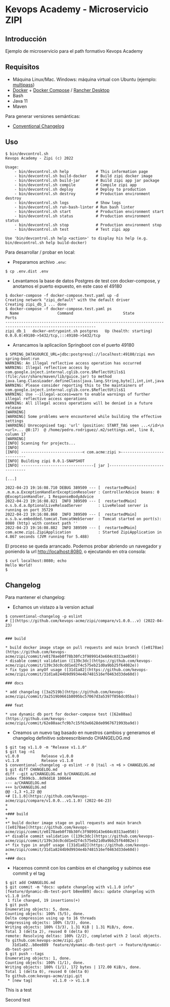 # Kevops Academy - Microservicio ZIPI

## Introducción

Ejemplo de microservicio para el path formativo Kevops Academy

## Requisitos

- Máquina Linux/Mac. Windows: máquina virtual con Ubuntu (ejemplo: [multipass](https://multipass.run/docs/installing-on-windows))
- [Docker](https://docs.docker.com/engine/install/ubuntu/) + [Docker Compose](https://docs.docker.com/compose/install/) / [Rancher Desktop](https://docs.rancherdesktop.io/getting-started/installation/)
- Bash
- Java 11
- Maven

Para generar versiones semánticas:

- [Conventional Changelog](https://www.npmjs.com/package/conventional-changelog)

## Uso

```shell
$ bin/devcontrol.sh
Kevops Academy - Zipi (c) 2022

Usage:
    - bin/devcontrol.sh help            # This information page
    - bin/devcontrol.sh build-docker    # Build zipi docker image
    - bin/devcontrol.sh build-jar       # Build zipi app jar package
    - bin/devcontrol.sh compile         # Compile zipi app
    - bin/devcontrol.sh deploy          # Deploy to production
    - bin/devcontrol.sh destroy         # Production environment destroy
    - bin/devcontrol.sh logs            # Show logs
    - bin/devcontrol.sh run-bash-linter # Run bash linter
    - bin/devcontrol.sh start           # Production environment start
    - bin/devcontrol.sh status          # Production environment status
    - bin/devcontrol.sh stop            # Production environment stop
    - bin/devcontrol.sh test            # Test zipi app

Use 'bin/devcontrol.sh help <action>' to display his help (e.g. bin/devcontrol.sh help build-docker)
```

Para desarrollar / probar en local:

- Preparamos archivo `.env`:

```shell
$ cp .env.dist .env
```

- Levantamos la base de datos Postgres de test con docker-compose, y anotamos el puerto expuesto, en este caso el 49180

```shell
$ docker-compose -f docker-compose.test.yaml up -d
Creating network "zipi_default" with the default driver
Creating zipi_db_1 ... done
$ docker-compose -f docker-compose.test.yaml ps
  Name                 Command                      State                             Ports                   
--------------------------------------------------------------------------------------------------------------
zipi_db_1   docker-entrypoint.sh postgres   Up (health: starting)   0.0.0.0:49180->5432/tcp,:::49180->5432/tcp
```

- Arrancamos la aplicaciíon Springboot con el puerto 49180

```shell
$ SPRING_DATASOURCE_URL=jdbc:postgresql://localhost:49180/zipi mvn spring-boot:run
WARNING: An illegal reflective access operation has occurred
WARNING: Illegal reflective access by com.google.inject.internal.cglib.core.$ReflectUtils$1 (file:/usr/share/maven/lib/guice.jar) to method java.lang.ClassLoader.defineClass(java.lang.String,byte[],int,int,java.security.ProtectionDomain)
WARNING: Please consider reporting this to the maintainers of com.google.inject.internal.cglib.core.$ReflectUtils$1
WARNING: Use --illegal-access=warn to enable warnings of further illegal reflective access operations
WARNING: All illegal access operations will be denied in a future release
[WARNING] 
[WARNING] Some problems were encountered while building the effective settings
[WARNING] Unrecognised tag: 'url' (position: START_TAG seen ...</id>\n           <url>... @8:17)  @ /home/pedro.rodriguez/.m2/settings.xml, line 8, column 17
[WARNING] 
[INFO] Scanning for projects...
[INFO] 
[INFO] ---------------------------< com.acme:zipi >----------------------------
[INFO] Building zipi 0.0.1-SNAPSHOT
[INFO] --------------------------------[ jar ]---------------------------------

[...]

2022-04-23 19:16:08.710 DEBUG 389509 --- [  restartedMain] .m.m.a.ExceptionHandlerExceptionResolver : ControllerAdvice beans: 0 @ExceptionHandler, 1 ResponseBodyAdvice
2022-04-23 19:16:08.821  INFO 389509 --- [  restartedMain] o.s.b.d.a.OptionalLiveReloadServer       : LiveReload server is running on port 35729
2022-04-23 19:16:08.860  INFO 389509 --- [  restartedMain] o.s.b.w.embedded.tomcat.TomcatWebServer  : Tomcat started on port(s): 8080 (http) with context path ''
2022-04-23 19:16:08.882  INFO 389509 --- [  restartedMain] com.acme.zipi.ZipiApplication            : Started ZipiApplication in 4.867 seconds (JVM running for 5.488)
```

El proceso se queda arrancado. Podemos probar abriendo un navegador y poniendo la url <http://localhost:8080>, o ejecutando en otra consola:

```shell
$ curl localhost:8080; echo
Hello World!
$
```

## Changelog

Para mantener el changelog:

- Echamos un vistazo a la version actual

```shell
$ conventional-changelog -p eslint
# [](https://github.com/kevops-acme/zipi/compare/v1.0.0...v) (2022-04-23)


### build

* build docker image stage on pull requests and main branch ([e0178ae](https://github.com/kevops-acme/zipi/commit/e0178aeb0f78b30fc3f9899143e604c0313ae050))
* disable commit validation ([139c3dc](https://github.com/kevops-acme/zipi/commit/139c3dc0cdd1ed2f4c575eb21d0a9bb25f64082e))
* fix typo in anyOf usage ([31d1a82](https://github.com/kevops-acme/zipi/commit/31d1a8244b9d9934e4b7481516ef0463d33de60d))

### docs

* add changelog ([3a2519b](https://github.com/kevops-acme/zipi/commit/3a2519b9661b8095bc57067d3a5397f856dc05ba))

### feat

* use dynamic db port for docker-compose test ([62e80aa](https://github.com/kevops-acme/zipi/commit/62e80aacfc9b7c15f63e6628de0967671993ba9d))

```

- Creamos un nuevo tag basado en nuestros cambios y generamos el changelog definitivo sobreescribiendo CHANGELOG.md

```console
$ git tag v1.1.0 -m "Release v1.1.0"
$ git tag -n1
v1.0.0          Release v1.0.0
v1.1.0          Release v1.1.0
$ conventional-changelog -p eslint -r 0 |tail -n +6 > CHANGELOG.md
$ git diff CHANGELOG.md
diff --git a/CHANGELOG.md b/CHANGELOG.md
index f3699cb..8d9dd18 100644
--- a/CHANGELOG.md
+++ b/CHANGELOG.md
@@ -1,3 +1,22 @@
+# [1.1.0](https://github.com/kevops-acme/zipi/compare/v1.0.0...v1.1.0) (2022-04-23)
+
+
+### build
+
+* build docker image stage on pull requests and main branch ([e0178ae](https://github.com/kevops-acme/zipi/commit/e0178aeb0f78b30fc3f9899143e604c0313ae050))
+* disable commit validation ([139c3dc](https://github.com/kevops-acme/zipi/commit/139c3dc0cdd1ed2f4c575eb21d0a9bb25f64082e))
+* fix typo in anyOf usage ([31d1a82](https://github.com/kevops-acme/zipi/commit/31d1a8244b9d9934e4b7481516ef0463d33de60d))
+
+### docs
```

- Hacemos commit con los cambios en el changelog y subimos ese commit y el tag

```shell
$ git add CHANGELOG.md 
$ git commit -m "docs: update changelog with v1.1.0 info"
[feature/dynamic-db-test-port b8ee889] docs: update changelog with v1.1.0 info
 1 file changed, 19 insertions(+)
$ git push
Enumerating objects: 5, done.
Counting objects: 100% (5/5), done.
Delta compression using up to 16 threads
Compressing objects: 100% (3/3), done.
Writing objects: 100% (3/3), 1.31 KiB | 1.31 MiB/s, done.
Total 3 (delta 2), reused 0 (delta 0)
remote: Resolving deltas: 100% (2/2), completed with 2 local objects.
To github.com:kevops-acme/zipi.git
   31d1a82..b8ee889  feature/dynamic-db-test-port -> feature/dynamic-db-test-port
$ git push --tags
Enumerating objects: 1, done.
Counting objects: 100% (1/1), done.
Writing objects: 100% (1/1), 172 bytes | 172.00 KiB/s, done.
Total 1 (delta 0), reused 0 (delta 0)
To github.com:kevops-acme/zipi.git
 * [new tag]         v1.1.0 -> v1.1.0
```

This is a test

Second test
